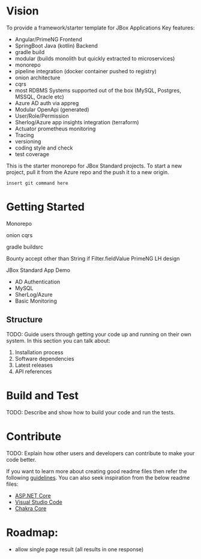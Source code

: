 # Vision
To provide a framework/starter template for JBox Applications
Key features:
- Angular/PrimeNG Frontend
- SpringBoot Java (kotlin) Backend
- gradle build
- modular (builds monolith but quickly extracted to microservices)
- monorepo
- pipeline integration (docker container pushed to registry)
- onion architecture
- cqrs
- most RDBMS Systems supported out of the box (MySQL, Postgres, MSSQL, Oracle etc)
- Azure AD auth via appreg
- Modular OpenApi (generated)
- User/Role/Permission
- Sherlog/Azure app insights integration (terraform)
- Actuator prometheus monitoring
- Tracing
- versioning
- coding style and check
- test coverage

This is the starter monorepo for JBox Standard projects.
To start a new project, pull it from the Azure repo and the push it to a new origin.

`insert git command here`


# Getting Started

Monorepo

onion
cqrs

gradle buildsrc

Bounty
accept other than String if Filter.fieldValue
PrimeNG LH design

JBox Standard App Demo
- AD Authentication
- MySQL
- SherLog/Azure
- Basic Monitoring

## Structure

TODO: Guide users through getting your code up and running on their own system. In this section you can talk about:

1. Installation process
2. Software dependencies
3. Latest releases
4. API references

# Build and Test

TODO: Describe and show how to build your code and run the tests.

# Contribute

TODO: Explain how other users and developers can contribute to make your code better.

If you want to learn more about creating good readme files then refer the
following [guidelines](https://docs.microsoft.com/en-us/azure/devops/repos/git/create-a-readme?view=azure-devops). You
can also seek inspiration from the below readme files:

- [ASP.NET Core](https://github.com/aspnet/Home)
- [Visual Studio Code](https://github.com/Microsoft/vscode)
- [Chakra Core](https://github.com/Microsoft/ChakraCore)

# Roadmap:
- allow single page result (all results in one response)